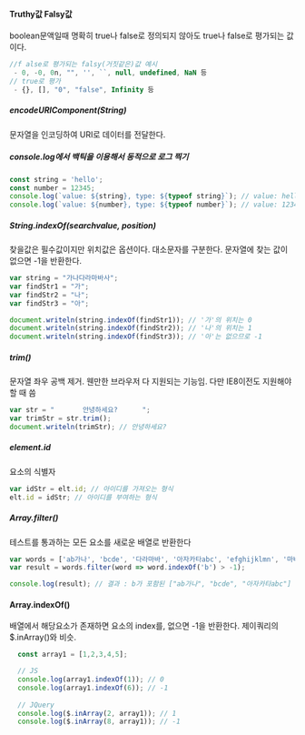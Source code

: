 #### Truthy값 Falsy값
boolean문액일때 명확히 true나 false로 정의되지 않아도 true나 false로 평가되는 값이다.
```javascript 
//f alse로 평가되는 falsy(거짓같은)값 예시   
 - 0, -0, 0n, "", '', ``, null, undefined, NaN 등       
// true로 평가
 - {}, [], "0", "false", Infinity 등
```
   
##### encodeURIComponent(String)
문자열을 인코딩하여 URI로 데이터를 전달한다.   

##### console.log에서 백틱을 이용해서 동적으로 로그 찍기
```javascript
const string = 'hello';
const number = 12345;
console.log(`value: ${string}, type: ${typeof string}`); // value: hello, type: string
console.log(`value: ${number}, type: ${typeof number}`); // value: 12345, type: number
```
   
##### String.indexOf(searchvalue, position)
찾을값은 필수값이지만 위치값은 옵션이다. 대소문자를 구분한다. 문자열에 찾는 값이 없으면 -1을 반환한다.   
```javascript
var string = "가나다라마바사";
var findStr1 = "가";
var findStr2 = "나";
var findStr3 = "아";

document.writeln(string.indexOf(findStr1)); // '가'의 위치는 0
document.writeln(string.indexOf(findStr2)); // '나'의 위치는 1
document.writeln(string.indexOf(findStr3)); // '아'는 없으므로 -1 
```
##### trim()
문자열 좌우 공백 제거. 웬만한 브라우저 다 지원되는 기능임. 다만 IE8이전도 지원해야 할 때 씀
```javascript
var str = "       안녕하세요?      "; 
var trimStr = str.trim(); 
document.writeln(trimStr); // 안녕하세요?
```
##### element.id
요소의 식별자
```javascript
var idStr = elt.id; // 아이디를 가져오는 형식
elt.id = idStr; // 아이디를 부여하는 형식
```
##### Array.filter()
테스트를 통과하는 모든 요소를 새로운 배열로 반환한다
```javascript
var words = ['ab가나', 'bcde', '다라마바', '아자카타abc', 'efghijklmn', '마바아자def'];
var result = words.filter(word => word.indexOf('b') > -1);

console.log(result); // 결과 : b가 포함된 ["ab가나", "bcde", "아자카타abc"] 가 콘솔에 찍힌다
```

#### Array.indexOf()
배열에서 해당요소가 존재하면 요소의 index를, 없으면 -1을 반환한다.
제이쿼리의 $.inArray()와 비슷.
```javascript
  const array1 = [1,2,3,4,5];

  // JS
  console.log(array1.indexOf(1)); // 0
  console.log(array1.indexOf(6)); // -1
  
  // JQuery
  console.log($.inArray(2, array1)); // 1
  console.log($.inArray(8, array1)); // -1
```

